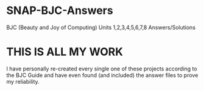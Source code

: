 # SNAP-BJC-Answers
BJC (Beauty and Joy of Computing) Units 1,2,3,4,5,6,7,8 Answers/Solutions

# THIS IS ALL MY WORK
I have personally re-created every single one of these projects according to the BJC Guide and have even found (and included) the answer files to prove my reliability. 
